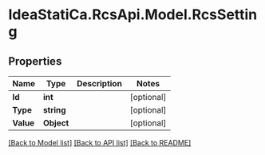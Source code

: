 # IdeaStatiCa.RcsApi.Model.RcsSetting

## Properties

Name | Type | Description | Notes
------------ | ------------- | ------------- | -------------
**Id** | **int** |  | [optional] 
**Type** | **string** |  | [optional] 
**Value** | **Object** |  | [optional] 

[[Back to Model list]](../README.md#documentation-for-models) [[Back to API list]](../README.md#documentation-for-api-endpoints) [[Back to README]](../README.md)

